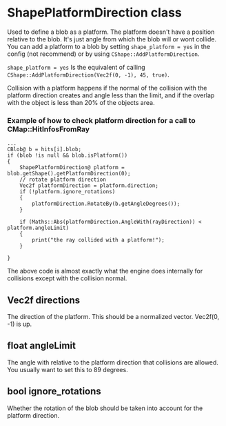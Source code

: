 # ShapePlatformDirection class
Used to define a blob as a platform. The platform doesn't have a position relative to the blob. It's just angle from which the blob will or wont collide.
You can add a platform to a blob by setting `shape_platform = yes` in the config (not recommend) or by using `CShape::AddPlatformDirection`.

`shape_platform = yes` Is the equivalent of calling `CShape::AddPlatformDirection(Vec2f(0, -1), 45, true)`.

Collision with a platform happens if the normal of the collision with the platform direction creates and angle less than the limit, and if the overlap with the object is less than 20% of the objects area.

### Example of how to check platform direction for a call to CMap::HitInfosFromRay
```
...
CBlob@ b = hits[i].blob;
if (blob !is null && blob.isPlatform())
{
    ShapePlatformDirection@ platform = blob.getShape().getPlatformDirection(0);
    // rotate platform direction
    Vec2f platformDirection = platform.direction;
    if (!platform.ignore_rotations)
    {
        platformDirection.RotateBy(b.getAngleDegrees());
    }

    if (Maths::Abs(platformDirection.AngleWith(rayDirection)) < platform.angleLimit)
    {
        print("the ray collided with a platform!");
    }

}
```

The above code is almost exactly what the engine does internally for collisions except with the collision normal.

## Vec2f directions
The direction of the platform. This should be a normalized vector. Vec2f(0, -1) is up.

## float angleLimit
The angle with relative to the platform direction that collisions are allowed. You usually want to set this to 89 degrees.

## bool ignore_rotations
Whether the rotation of the blob should be taken into account for the platform direction.
